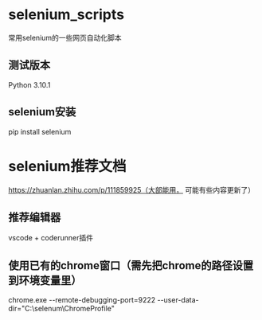 # selenium_scripts
常用selenium的一些网页自动化脚本

## 测试版本 
Python 3.10.1

## selenium安装
pip install selenium

# selenium推荐文档
https://zhuanlan.zhihu.com/p/111859925（大部能用， 可能有些内容更新了）

## 推荐编辑器
vscode + coderunner插件

## 使用已有的chrome窗口（需先把chrome的路径设置到环境变量里）
chrome.exe --remote-debugging-port=9222 --user-data-dir="C:\selenum\ChromeProfile"
